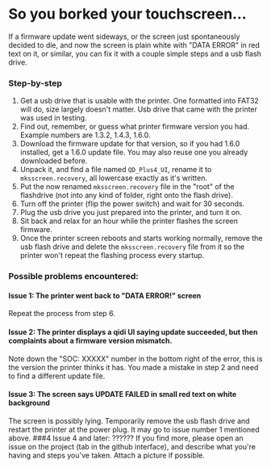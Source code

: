 # So you borked your touchscreen...

If a firmware update went sideways, or the screen just spontaneously decided to die, and now the screen is plain white with "DATA ERROR" in red text on it, or similar, you can fix it with a couple simple steps and a usb flash drive. 

### Step-by-step
1) Get a usb drive that is usable with the printer. One formatted into FAT32 will do, size largely doesn't matter. Usb drive that came with the printer was used in testing.
2) Find out, remember, or guess what printer firmware version you had. Example numbers are 1.3.2, 1.4.3, 1.6.0.
3) Download the firmware update for that version, so if you had 1.6.0 installed, get a 1.6.0 update file. You may also reuse one you already downloaded before.
4) Unpack it, and find a file named `QD_Plus4_UI`, rename it to `mksscreen.recovery`, all lowercase exactly as it's written.
5) Put the now renamed `mksscreen.recovery` file in the "root" of the flashdrive (not into any kind of folder, right onto the flash drive).
6) Turn off the printer (flip the power switch) and wait for 30 seconds.
7) Plug the usb drive you just prepared into the printer, and turn it on. 
8) Sit back and relax for an hour while the printer flashes the screen firmware.
9) Once the printer screen reboots and starts working normally, remove the usb flash drive and delete the `mksscreen.recovery` file from it so the printer won't repeat the flashing process every startup.

### Possible problems encountered: 
#### Issue 1: The printer went back to "DATA ERROR!" screen
Repeat the process from step 6. 
#### Issue 2: The printer displays a qidi UI saying update succeeded, but then complaints about a firmware version mismatch. 
Note down the "SOC: XXXXX" number in the bottom right of the error, this is the version the printer thinks it has. You made a mistake in step 2 and need to find a different update file.
#### Issue 3: The screen says UPDATE FAILED in small red text on white background
The screen is possibly lying. Temporarily remove the usb flash drive and restart the printer at the power plug. It may go to issue number 1 mentioned above.
###4 Issue 4 and later: ??????
If you find more, please open an issue on the project (tab in the github interface), and describe what you're having and steps you've taken. Attach a picture if possible.

